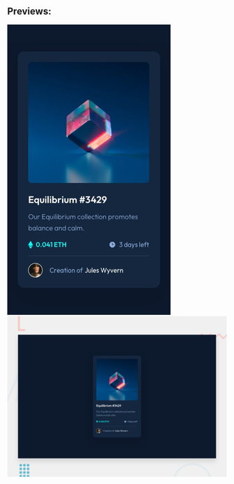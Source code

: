 <h2>Previews:</h2>
<img src="./images/mobile-design.jpg" alt="mobile preview" />
<img src="./images/desktop-preview.jpg" alt="desktop preview" />